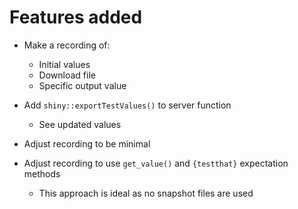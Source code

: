 # Features added

* Make a recording of:
  * Initial values
  * Download file
  * Specific output value

* Add `shiny::exportTestValues()` to server function
  * See updated values

* Adjust recording to be minimal

* Adjust recording to use `get_value()` and `{testthat}` expectation methods
  * This approach is ideal as no snapshot files are used
